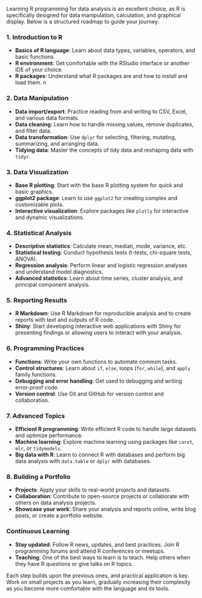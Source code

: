 Learning R programming for data analysis is an excellent choice, as R is specifically designed for data manipulation, calculation, and graphical display. Below is a structured roadmap to guide your journey:

### 1. Introduction to R
- **Basics of R language**: Learn about data types, variables, operators, and basic functions.
- **R environment**: Get comfortable with the RStudio interface or another IDE of your choice.
- **R packages**: Understand what R packages are and how to install and load them.
 n

### 2. Data Manipulation
- **Data import/export**: Practice reading from and writing to CSV, Excel, and various data formats.
- **Data cleaning**: Learn how to handle missing values, remove duplicates, and filter data.
- **Data transformation**: Use `dplyr` for selecting, filtering, mutating, summarizing, and arranging data.
- **Tidying data**: Master the concepts of tidy data and reshaping data with `tidyr`.

### 3. Data Visualization
- **Base R plotting**: Start with the base R plotting system for quick and basic graphics.
- **ggplot2 package**: Learn to use `ggplot2` for creating complex and customizable plots.
- **Interactive visualization**: Explore packages like `plotly` for interactive and dynamic visualizations.

### 4. Statistical Analysis
- **Descriptive statistics**: Calculate mean, median, mode, variance, etc.
- **Statistical testing**: Conduct hypothesis tests (t-tests, chi-square tests, ANOVA).
- **Regression analysis**: Perform linear and logistic regression analyses and understand model diagnostics.
- **Advanced statistics**: Learn about time series, cluster analysis, and principal component analysis.

### 5. Reporting Results
- **R Markdown**: Use R Markdown for reproducible analysis and to create reports with text and outputs of R code.
- **Shiny**: Start developing interactive web applications with Shiny for presenting findings or allowing users to interact with your analysis.

### 6. Programming Practices
- **Functions**: Write your own functions to automate common tasks.
- **Control structures**: Learn about `if`, `else`, loops (`for`, `while`), and `apply` family functions.
- **Debugging and error handling**: Get used to debugging and writing error-proof code.
- **Version control**: Use Git and GitHub for version control and collaboration.

### 7. Advanced Topics
- **Efficient R programming**: Write efficient R code to handle large datasets and optimize performance.
- **Machine learning**: Explore machine learning using packages like `caret`, `mlr`, or `tidymodels`.
- **Big data with R**: Learn to connect R with databases and perform big data analysis with `data.table` or `dplyr` with databases.

### 8. Building a Portfolio
- **Projects**: Apply your skills to real-world projects and datasets.
- **Collaboration**: Contribute to open-source projects or collaborate with others on data analysis projects.
- **Showcase your work**: Share your analysis and reports online, write blog posts, or create a portfolio website.

### Continuous Learning
- **Stay updated**: Follow R news, updates, and best practices. Join R programming forums and attend R conferences or meetups.
- **Teaching**: One of the best ways to learn is to teach. Help others when they have R questions or give talks on R topics.

Each step builds upon the previous ones, and practical application is key. Work on small projects as you learn, gradually increasing their complexity as you become more comfortable with the language and its tools.